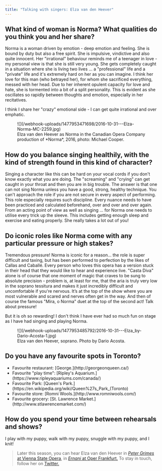 ```yaml
---
title: "Talking with singers: Elza van den Heever"
---
```


## What kind of woman is Norma? What qualities do you think you and her share?

Norma is a woman driven by emotion - deep emotion and feeling.  She is bound by duty but also a free spirit.  She is impulsive, vindictive and also quite innocent. Her "irrational" behaviour reminds me of a teenager in love - my personal view is that she is still very young. She gets completely caught in a situation where she is living two lives … a "professional" life and a "private" life and it's extremely hard on her as you can imagine.  I think her love for this man (who betrayed her), for whom she sacrificed everything, messed with her head. Due to her inherent opulent capacity for love and hate, she is tormented into a bit of a split personality.  This is evident as she oscillates so rapidly between thoughts and emotion, especially in her recitatives.  

I think I share her "crazy" emotional side - I can get quite irrational and over emphatic.  

<figure data-type="image">
![](/webhook-uploads/1477953471698/2016-10-31---Elza-Norma-MC-2259.jpg)
<figcaption>Elza van den Heever as Norma in the Canadian Opera Company production of *Norma*, 2016, photo: Michael Cooper.</figcaption>
</figure>

## How do you balance singing healthily, with the kind of strength found in this kind of character?

Singing a character like this can be hard on your vocal cords if you don't know exactly what you are doing.  The "screaming" and "crying" can get caught in your throat and then you are in big trouble.  The answer is that one can not sing Norma unless you have a good, strong, healthy technique.  You can't approach the role if you are not secure in every aspect of performing.  This role especially requires such discipline. Every nuance needs to have been practiced and calculated beforehand, over and over and over again.  From an acting point of view as well as singing … for Norma one needs to utilise every trick up the sleeve.  This includes getting enough sleep and exercise and eating properly.  She really takes a lot out of you!

## Do iconic roles like Norma come with any particular pressure or high stakes?

Tremendous pressure! Norma is iconic for a reason… the role is super difficult and taxing, but has been performed to perfection by the likes of Callas and Caballé. Every person who loves this opera has a version stuck in their head that they would like to hear and experience live.  "Casta Diva" alone is of course that one moment of magic that craves to be sung to absolute precision - problem is, at least for me, that the aria is truly very low in the soprano tessitura and makes it just incredibly difficult and uncomfortable if you're nervous.  It’s at the top of the show where you are most vulnerable and scared and nerves often get in the way.  And then of course the famous "Mira, o Norma" duet at the top of the second act! Talk about pressure! 

But it is oh so rewarding! I don't think I have ever had so much fun on stage as I have had singing and playing Norma.

<figure data-type="image">
![](/webhook-uploads/1477953485792/2016-10-31---Elza_by-Dario-Acosta-1.jpg)
<figcaption>Elza van den Heever, soprano. Photo by Dario Acosta.</figcaption>
</figure>

## Do you have any favourite spots in Toronto?

<ul class="nospace">

<li>Favourite restaurant: [George.](http://georgeonqueen.ca/)
<li>Favourite "play time": [Ripley's Aquarium.](https://www.ripleyaquariums.com/canada/)
<li>Favourite Park: [Queen's Park.](https://en.wikipedia.org/wiki/Queen%27s_Park_(Toronto)
<li>Favourite store: [Romni Wools.](http://www.romniwools.com/)
<li>Favourite grocery: [St. Lawrence Market.](http://www.stlawrencemarket.com/)
</ul>

## How do you spend your time between rehearsals and shows?

I play with my puppy, walk with my puppy, snuggle with my puppy, and I knit!

>Later this season, you can hear Elza van den Heever in [*Peter Grimes* at Vienna State Opera](http://www.wiener-staatsoper.at/Content.Node/home/spielplan/Spielplandetail.php?eventid=963137222), in [*Ernani* at Oper Frankfurt.](http://www.oper-frankfurt.de/de/spielplan/ernani/) To stay in touch, follow her on [Twitter.](https://twitter.com/elzasoprano)

